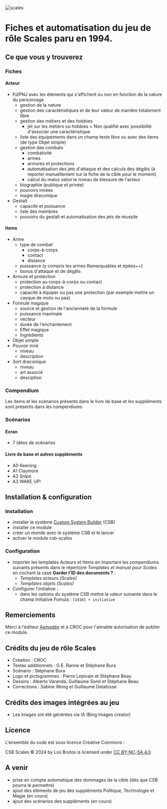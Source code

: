 ![scales](https://github.com/los-brutos/csb-scales/assets/117457669/7761c91a-c11b-4fa4-8772-21e36c8e0c8a)

# Fiches et automatisation du jeu de rôle Scales paru en 1994.

## Ce que vous y trouverez

### Fiches 

#### Acteur
* PJ/PNJ avec les éléments qui s'affichent ou non en fonction de la nature du personnage
  * gestion de la nature
  * gestion des caractéristiques et de leur valeur de manière totalement libre
  * gestion des métiers et des hobbies
    *  jet sur les métiers ou hobbies + Non qualifié avec possibilité d'associer une caractéristique
  * liste des équipements dans un champ texte libre ou avec des items (de type Objet simple)
  * gestion des combats
    * combativité
    * armes
    * armures et protections
    * automatisation des jets d'attaque et des calculs des dégâts (à reporter manuellement sur la fiche de la cible pour le moment)
    * calcul du malus selon le niveau de blessure de l'acteur
  * biographie (publique et privée)
  * pouvoirs innées
  * magie draconique
* Gestalt
  * capacité et puissance
  * liste des membres
  * pouvoirs du gestalt et automatisation des jets de réussite

#### Items 
* Arme
  * type de combat
    * corps-à-corps
    * contact
    * distance
  * puissance (y compris les armes Remarquables et épées++)
  * bonus d'attaque et de dégâts
* Armure et protection
  * protection au corps-à-corps ou contact
  * protection à distance
  * capacité à équiper ou pas une protection (par exemple mettre un casque de moto ou pas) 
* Formule magique
  * source et gestion de l'ancienneté de la formule
  * puissance maximale
  * vecteur
  * durée de l'enchantement
  * Effet magique
  * Ingrédients
* Objet simple
* Pouvoir inné
  * niveau
  * description
* Sort draconique
  * niveau
  * art associé
  * desciption

### Compendium

Les items et les scénarios présents dans le livre de base et les suppléments sont présents dans les compendiums

### Scénarios

#### Ecran
* 7 idées de scénarios

#### Livre de base et autres suppléments

* A0 Keening
* A1 Claymore
* A2 Snipe
* A3 WAKE UP!

## Installation & configuration

### Installation
* installer le système [Custom System Builder](https://gitlab.com/custom-system-builder/custom-system-builder) (CSB)
* installer ce module
* créer un monde avec le système CSB et le lancer
* activer le module csb-scales

### Configuration
* importer les templates Acteurs et Items en important les compendiums suivants présents dans le répertoire _Templates et manuel pour Scales_ en cochant la case **Garder l'ID des documents ?** :
  * _Templates acteurs (Scales)_
  * _Templates objets (Scales)_ 
* Configurer l'initiative :
  * dans les options du système CSB mettre la valeur suivante dans le champ Initiative Fomula : `[1d10] + initiative`

## Remerciements
Merci à l'éditeur [Asmodée](https://asmodee.fr/) et à CROC pour l'aimable autorisation de publier ce module.

## Crédits du jeu de rôle Scales
* Création : CROC
* Textes additionnels : G.E. Ranne et Stéphane Bura
* Scénario : Stéphane Bura
* Logo et pictogrammes : Pierre Lepivain et Stéphane Beau
* Dessins : Alberto Varanda, Guillaume Sorel et Stéphane Beau
* Corrections : Sabine Wong et Guillaume Delafosse

## Crédits des images intégrées au jeu
* Les images ont été générées via IA (Bing images creator)

## Licence
L'ensemble du code est sous licence Creative Commons :

CSB Scales © 2024 by Los Brutos is licensed under [CC BY-NC-SA 4.0](http://creativecommons.org/licenses/by-nc-sa/4.0/) 

## A venir
  * prise en compte automatique des dommages de la cible (dès que CSB pourra le permettre)
  * ajout des éléments de jeu des suppléments Politique, Technologie et Magie (en cours)
  * ajout des scénarios des suppléments (en cours)
